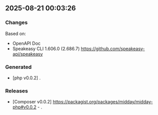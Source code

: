 

## 2025-08-21 00:03:26
### Changes
Based on:
- OpenAPI Doc  
- Speakeasy CLI 1.606.0 (2.686.7) https://github.com/speakeasy-api/speakeasy
### Generated
- [php v0.0.2] .
### Releases
- [Composer v0.0.2] https://packagist.org/packages/midday/midday-php#v0.0.2 - .